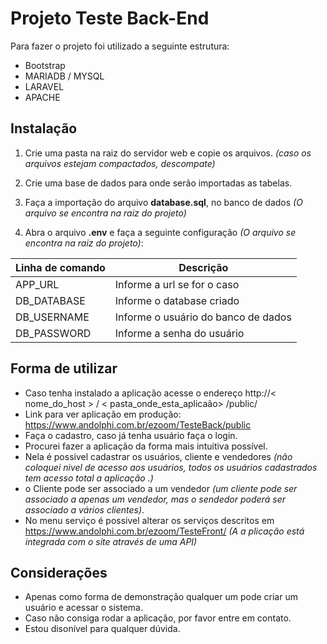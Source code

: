 # Projeto Teste Back-End

Para fazer o projeto foi utilizado a seguinte estrutura:
- Bootstrap
- MARIADB / MYSQL
- LARAVEL 
- APACHE

## Instalação

1. Crie uma pasta na raiz do servidor web e copie os arquivos. _(caso os arquivos estejam compactados, descompate)_

2. Crie uma base de dados para onde serão importadas as tabelas.

3. Faça a importação do arquivo **database.sql**, no banco de dados _(O arquivo se encontra na raiz do projeto)_

4. Abra o arquivo **.env** e faça a seguinte configuração _(O arquivo se encontra na raiz do projeto)_:

|Linha de comando|Descrição                                                 |
|----------------|----------------------------------------------------------|
|APP_URL         | Informe a url se for o caso                              |
|DB_DATABASE     | Informe o database criado                                |
|DB_USERNAME     | Informe o usuário do banco de dados                      |
|DB_PASSWORD     | Informe a senha do usuário                               |

## Forma de utilizar

- Caso tenha instalado a aplicação acesse o endereço http://< nome_do_host > / < pasta_onde_esta_aplicaão> /public/
- Link para ver aplicação em produção: https://www.andolphi.com.br/ezoom/TesteBack/public
- Faça o cadastro, caso já tenha usuário faça o login.
- Procurei fazer a aplicação da forma mais intuitiva possível.
- Nela é possivel cadastrar os usuários, cliente e vendedores  _(não coloquei nivel de acesso aos usuários, todos os usuários cadastrados tem acesso total a aplicação .)_
- o Cliente pode ser associado a um vendedor _(um cliente pode ser associado a apenas um vendedor, mas o sendedor poderá ser associado a vários clientes)_.
- No menu serviço é possivel alterar os serviços descritos em https://www.andolphi.com.br/ezoom/TesteFront/ _(A a plicação está integrada com o site através de uma API)_

## Considerações

 - Apenas como forma de demonstração qualquer um pode criar um usuário e acessar o sistema.
 - Caso não consiga rodar a aplicação, por favor entre em contato. 
 - Estou disonível para qualquer dúvida.

